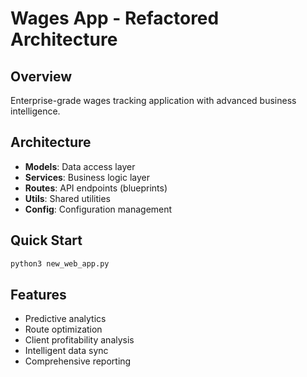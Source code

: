 # Wages App - Refactored Architecture

## Overview
Enterprise-grade wages tracking application with advanced business intelligence.

## Architecture
- **Models**: Data access layer
- **Services**: Business logic layer  
- **Routes**: API endpoints (blueprints)
- **Utils**: Shared utilities
- **Config**: Configuration management

## Quick Start
```bash
python3 new_web_app.py
```

## Features
- Predictive analytics
- Route optimization
- Client profitability analysis
- Intelligent data sync
- Comprehensive reporting
